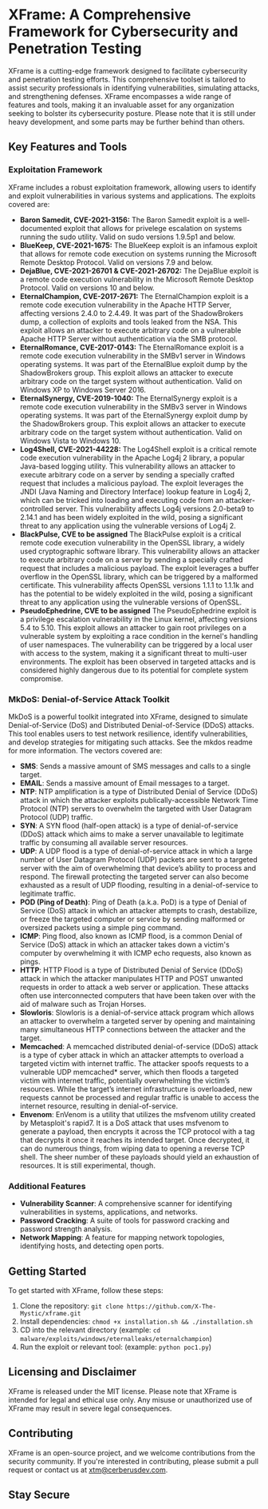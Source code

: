 XFrame: A Comprehensive Framework for Cybersecurity and Penetration Testing
=====================================================================

XFrame is a cutting-edge framework designed to facilitate cybersecurity and penetration testing efforts. This comprehensive toolset is tailored to assist security professionals in identifying vulnerabilities, simulating attacks, and strengthening defenses. XFrame encompasses a wide range of features and tools, making it an invaluable asset for any organization seeking to bolster its cybersecurity posture. Please note that it is still under heavy development, and some parts may be further behind than others.

Key Features and Tools
--------------------

### Exploitation Framework

XFrame includes a robust exploitation framework, allowing users to identify and exploit vulnerabilities in various systems and applications. The exploits covered are:

- **Baron Samedit, CVE-2021-3156:** The Baron Samedit exploit is a well-documented exploit that allows for privelege escalation on systems running the sudo utility. Valid on sudo versions 1.9.5p1 and below.
- **BlueKeep, CVE-2021-1675:** The BlueKeep exploit is an infamous exploit that allows for remote code execution on systems running the Microsoft Remote Desktop Protocol. Valid on versions 7.9 and below.
- **DejaBlue, CVE-2021-26701 & CVE-2021-26702:** The DejaBlue exploit is a remote code execution vulnerability in the Microsoft Remote Desktop Protocol. Valid on versions 10 and below.
- **EternalChampion, CVE-2017-2671:** The EternalChampion exploit is a remote code execution vulnerability in the Apache HTTP Server, affecting versions 2.4.0 to 2.4.49. It was part of the ShadowBrokers dump, a collection of exploits and tools leaked from the NSA. This exploit allows an attacker to execute arbitrary code on a vulnerable Apache HTTP Server without authentication via the SMB protocol.
- **EternalRomance, CVE-2017-0143:** The EternalRomance exploit is a remote code execution vulnerability in the SMBv1 server in Windows operating systems. It was part of the EternalBlue exploit dump by the ShadowBrokers group. This exploit allows an attacker to execute arbitrary code on the target system without authentication. Valid on Windows XP to Windows Server 2016.
- **EternalSynergy, CVE-2019-1040:** The EternalSynergy exploit is a remote code execution vulnerability in the SMBv3 server in Windows operating systems. It was part of the EternalSynergy exploit dump by the ShadowBrokers group. This exploit allows an attacker to execute arbitrary code on the target system without authentication. Valid on Windows Vista to Windows 10.
- **Log4Shell, CVE-2021-44228:** The Log4Shell exploit is a critical remote code execution vulnerability in the Apache Log4j 2 library, a popular Java-based logging utility. This vulnerability allows an attacker to execute arbitrary code on a server by sending a specially crafted request that includes a malicious payload. The exploit leverages the JNDI (Java Naming and Directory Interface) lookup feature in Log4j 2, which can be tricked into loading and executing code from an attacker-controlled server. This vulnerability affects Log4j versions 2.0-beta9 to 2.14.1 and has been widely exploited in the wild, posing a significant threat to any application using the vulnerable versions of Log4j 2.
- **BlackPulse, CVE to be assigned** The BlackPulse exploit is a critical remote code execution vulnerability in the OpenSSL library, a widely used cryptographic software library. This vulnerability allows an attacker to execute arbitrary code on a server by sending a specially crafted request that includes a malicious payload. The exploit leverages a buffer overflow in the OpenSSL library, which can be triggered by a malformed certificate. This vulnerability affects OpenSSL versions 1.1.1 to 1.1.1k and has the potential to be widely exploited in the wild, posing a significant threat to any application using the vulnerable versions of OpenSSL.
- **PseudoEphedrine, CVE to be assigned** The PseudoEphedrine exploit is a privilege escalation vulnerability in the Linux kernel, affecting versions 5.4 to 5.10. This exploit allows an attacker to gain root privileges on a vulnerable system by exploiting a race condition in the kernel's handling of user namespaces. The vulnerability can be triggered by a local user with access to the system, making it a significant threat to multi-user environments. The exploit has been observed in targeted attacks and is considered highly dangerous due to its potential for complete system compromise.



### MkDoS: Denial-of-Service Attack Toolkit

MkDoS is a powerful toolkit integrated into XFrame, designed to simulate Denial-of-Service (DoS) and Distributed Denial-of-Service (DDoS) attacks. This tool enables users to test network resilience, identify vulnerabilities, and develop strategies for mitigating such attacks. See the mkdos readme for more information. The vectors covered are:

- **SMS**: Sends a massive amount of SMS messages and calls to a single target.
- **EMAIL**: Sends a massive amount of Email messages to a target.
- **NTP**: NTP amplification is a type of Distributed Denial of Service (DDoS) attack in which the attacker exploits publically-accessible Network Time Protocol (NTP) servers to overwhelm the targeted with User Datagram Protocol (UDP) traffic.
- **SYN**: A SYN flood (half-open attack) is a type of denial-of-service (DDoS) attack which aims to make a server unavailable to legitimate traffic by consuming all available server resources.
- **UDP**: A UDP flood is a type of denial-of-service attack in which a large number of User Datagram Protocol (UDP) packets are sent to a targeted server with the aim of overwhelming that device’s ability to process and respond. The firewall protecting the targeted server can also become exhausted as a result of UDP flooding, resulting in a denial-of-service to legitimate traffic.
- **POD (Ping of Death)**: Ping of Death (a.k.a. PoD) is a type of Denial of Service (DoS) attack in which an attacker attempts to crash, destabilize, or freeze the targeted computer or service by sending malformed or oversized packets using a simple ping command.
- **ICMP**: Ping flood, also known as ICMP flood, is a common Denial of Service (DoS) attack in which an attacker takes down a victim's computer by overwhelming it with ICMP echo requests, also known as pings.
- **HTTP**: HTTP Flood is a type of Distributed Denial of Service (DDoS) attack in which the attacker manipulates HTTP and POST unwanted requests in order to attack a web server or application. These attacks often use interconnected computers that have been taken over with the aid of malware such as Trojan Horses.
- **Slowloris**: Slowloris is a denial-of-service attack program which allows an attacker to overwhelm a targeted server by opening and maintaining many simultaneous HTTP connections between the attacker and the target.
- **Memcached**: A memcached distributed denial-of-service (DDoS) attack is a type of cyber attack in which an attacker attempts to overload a targeted victim with internet traffic. The attacker spoofs requests to a vulnerable UDP memcached* server, which then floods a targeted victim with internet traffic, potentially overwhelming the victim’s resources. While the target’s internet infrastructure is overloaded, new requests cannot be processed and regular traffic is unable to access the internet resource, resulting in denial-of-service.
- **Envenom**: EnVenom is a utility that utilizes the msfvenom utility created by Metasploit's rapid7. It is a DoS attack that uses msfvenom to generate a payload, then encrypts it across the TCP protocol with a tag that decrypts it once it reaches its intended target. Once decrypted, it can do numerous things, from wiping data to opening a reverse TCP shell. The sheer number of these payloads should yield an exhaustion of resources. It is still experimental, though.


### Additional Features

* **Vulnerability Scanner**: A comprehensive scanner for identifying vulnerabilities in systems, applications, and networks.
* **Password Cracking**: A suite of tools for password cracking and password strength analysis.
* **Network Mapping**: A feature for mapping network topologies, identifying hosts, and detecting open ports.

Getting Started
---------------

To get started with XFrame, follow these steps:

1. Clone the repository: `git clone https://github.com/X-The-Mystic/xframe.git`
2. Install dependencies: `chmod +x installation.sh && ./installation.sh`
3. CD into the relevant directory (example: `cd malware/exploits/windows/eternalleaks/eternalchampion`)
4. Run the exploit or relevant tool: (example: `python poc1.py`)

Licensing and Disclaimer
-----------------------

XFrame is released under the MIT license. Please note that XFrame is intended for legal and ethical use only. Any misuse or unauthorized use of XFrame may result in severe legal consequences.

Contributing
------------

XFrame is an open-source project, and we welcome contributions from the security community. If you're interested in contributing, please submit a pull request or contact us at xtm@cerberusdev.com.

Stay Secure
------------


